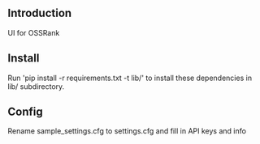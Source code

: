 ## Introduction

UI for OSSRank

## Install
Run 'pip install -r requirements.txt -t lib/' to install these dependencies  in lib/ subdirectory.

## Config
Rename sample_settings.cfg to settings.cfg and fill in API keys and info